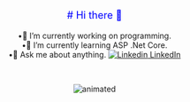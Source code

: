 
<p align="center" style="color:blue;font-size:18px;">
#  Hi there 👋
<div align="center">
</p>


 •🔭 I’m currently working on programming.                                                                                               
 •🌱 I’m currently learning ASP .Net Core.                                                                  
 •💬 Ask me about anything.
 [![Linkedin](https://i.stack.imgur.com/gVE0j.png) LinkedIn](https://www.linkedin.com/in/songul-bayer/)
 </div> 
 


&nbsp;
<p align="center">
 <img src="https://user-images.githubusercontent.com/63016233/159158595-6396e478-11f1-4561-9dd0-dc831d4042eb.gif" alt="animated" />
</p>

